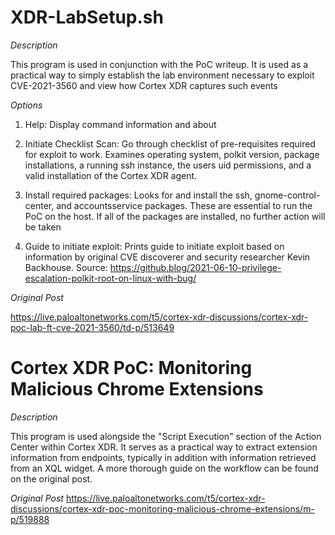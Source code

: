 # XDR-LabSetup.sh

*Description*

This program is used in conjunction with the PoC writeup. It is used as a practical way to simply establish the lab environment necessary to exploit CVE-2021-3560 and view how Cortex XDR captures such events

*Options*
  1. Help: Display command information and about

  2. Initiate Checklist Scan: Go through checklist of pre-requisites required for exploit to
    work. Examines operating system, polkit version, package installations, a running ssh instance, the users uid permissions, 
    and a valid installation of the Cortex XDR agent.

  3. Install required packages: Looks for and install the ssh, gnome-control-center, and accountsservice packages. These are essential to run the PoC on the host. If all of the packages are installed, no further action will be taken

  4. Guide to initiate exploit: Prints guide to initiate exploit based on information by original CVE discoverer and security researcher Kevin Backhouse. Source: https://github.blog/2021-06-10-privilege-escalation-polkit-root-on-linux-with-bug/

*Original Post*

https://live.paloaltonetworks.com/t5/cortex-xdr-discussions/cortex-xdr-poc-lab-ft-cve-2021-3560/td-p/513649

# Cortex XDR PoC: Monitoring Malicious Chrome Extensions

*Description*

This program is used alongside the "Script Execution" section of the Action Center within Cortex XDR. It serves as a practical way to extract extension information from endpoints, typically in addition with information retrieved from an XQL widget. A more thorough guide on the workflow can be found on the original post.

*Original Post*
https://live.paloaltonetworks.com/t5/cortex-xdr-discussions/cortex-xdr-poc-monitoring-malicious-chrome-extensions/m-p/519888
